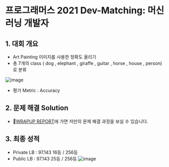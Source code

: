 # 프로그래머스 2021 Dev-Matching: 머신러닝 개발자

## 1. 대회 개요 
-  Art Painting 이미지를 사용한 정확도 올리기
-  총 7개의 class ( dog , elephant , giraffe , guitar , horse , house , person) 로 분류 

![image](https://user-images.githubusercontent.com/68813518/119269137-254aa380-bc31-11eb-90e8-d9db18870ea7.png)

-  평가 Metric : Accuracy 

## 2. 문제 해결 Solution 
- 📝[WRAPUP REPORT](https://www.notion.so/Dev-Matching-WRAP-UP-REPORT-d41f1ebff15f412991b27119988b6247)에 가면 저만의 문제 해결 과정을 보실 수 있습니다. 

## 3. 최종 성적 
- Private LB : 97.143 16등 / 256등
- Public LB : 97.143 25등 / 256등
![image](https://user-images.githubusercontent.com/68813518/119269211-7bb7e200-bc31-11eb-9f02-448834733bc2.png)
